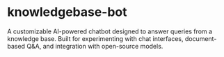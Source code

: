 # knowledgebase-bot
A customizable AI-powered chatbot designed to answer queries from a knowledge base. Built for experimenting with chat interfaces, document-based Q&amp;A, and integration with open-source models.
